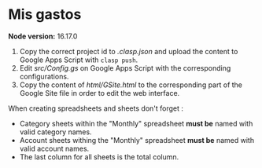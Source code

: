 # Mis gastos

**Node version:** 16.17.0

1. Copy the correct project id to *.clasp.json* and upload the content to Google Apps Script with `clasp push`.
2. Edit *src/Config.gs* on Google Apps Script with the corresponding configurations.
3. Copy the content of *html/GSite.html* to the corresponding part of the Google Site file in order to edit the web interface.

When creating spreadsheets and sheets don't forget :

- Category sheets within the "Monthly" spreadsheet **must be** named with valid category names.
- Account sheets withing the "Monthly" spreadsheet **must be** named with valid account names.
- The last column for all sheets is the total column.
